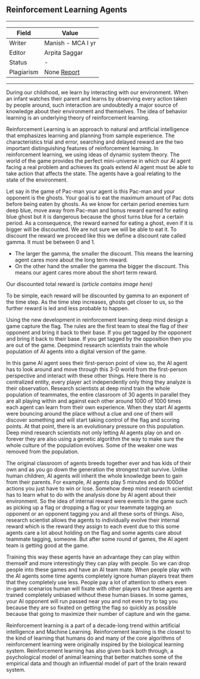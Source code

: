 ## Reinforcement Learning Agents

---
| Field | Value |
|----|----|
| Writer | Manish - MCA I yr|
| Editor | Arpita Saggar |
| Status | - |
| Plagiarism| None [Report](./plag-reports/plag-reinforcement-learning-agents.pdf) |
---
During our childhood, we learn by interacting with our environment. When an infant watches their parent and learns by observing
every action taken by people around, such interaction are undoubtedly a major source of knowledge about their environment and themselves. The idea of behavior learning is an underlying theory of reinforcement learning.

Reinforcement Learning is an approach to natural and artificial intelligence that emphasizes learning and planning from sample 
experience. The characteristics trial and error, searching and delayed reward are the two important distinguishing features of
reinforcement learning. In reinforcement learning, we using ideas of dynamic system theory. The world of the game provides the perfect
mini-universe in which our AI agent facing a real problem and achieves its goals extend AI agent must be able to take action that
affects the state. The agents have a goal relating to the state of the environment.

Let say in the game of Pac-man your agent is this Pac-man and your opponent is the ghosts. Your goal is to eat the maximum amount
of Pac dots before being eaten by ghosts. As we know for certain period enemies turn deep blue, move away from Pac-man and bonus 
reward earned for eating blue ghost but it is dangerous because the ghost turns blue for a certain period. As a consequence, the 
reward earned for eating a ghost, even if it is bigger will be discounted. We are not sure we will be able to eat it. To discount
the reward we proceed like this we define a discount rate called gamma. It must be between 0 and 1.

* The larger the gamma, the smaller the discount. This means the learning agent cares more about the long term reward.
* On the other hand the smaller the gamma the bigger the discount. This means our agent cares more about the short term reward.

Our discounted total reward is *(article contains image here)*

To be simple, each reward will be discounted by gamma to an exponent of the time step. As the time step increases, ghosts get
closer to us, so the further reward is led and less probable to happen.

Using the new development in reinforcement learning deep mind design a game capture the flag. The rules are the first team to steal
the flag of their opponent and bring it back to their base. If you get tagged by the opponent and bring it back to their base. If you
get tagged by the opposition then you are out of the game. Deepmind research scientists train the whole population of AI agents into
a digital version of the game.

In this game AI agent sees their first-person point of view so, the AI agent has to look around and move through this 3-D world from
the first-person perspective and interact with these other things. Here there is no centralized entity, every player act independently
only thing they analyze is their observation. Research scientists at deep mind train the whole population of teammates, the entire
classroom of 30 agents in parallel they are all playing within and against each other around 1000 of 1000 times each agent can learn
from their own experience. When they start AI agents were bouncing around the place without a clue and one of them will discover
something and will start taking control of the flag and scoring points. At that point, there is an evolutionary pressure on this
population. Deep mind research scientists not only letting AI agents play on and on forever they are also using a genetic algorithm
the way to make sure the whole culture of the population evolves. Some of the weaker one was removed from the population.

The original classroom of agents breeds together ever and has kids of their own and as you go down the generation the strongest
trait survive. Unlike human children, AI agents will inherit the whole knowledge been to gain from their parents. For example,
AI agents play 5 minutes and do 1000of actions you just have to win or lose. Somehow deep mind research scientist has to learn what
to do with the analysis done by AI agent about their environment. So the idea of internal reward were events in the game such as
picking up a flag or dropping a flag or your teammate tagging an opponent or an opponent tagging you and all these sorts of things. 
Also, research scientist allows the agents to individually evolve their internal reward which is the reward they assign to each event
due to this some agents care a lot about holding on the flag and some agents care about teammate tagging, someone. But after some 
round of games, the AI agent team is getting good at the game.

Training this way these agents have an advantage they can play within themself and more interestingly they can play with people. So
we can drop people into these games and have an AI team mate. When people play with the AI agents some time agents completely ignore
human players treat them that they completely use less. People pay a lot of attention to others even in-game scenarios human will 
fixate with other players but these agents are trained completely unbiased without these human biases. In some games, your AI opponent
will run passed near you and not even try to tag you because they are so fixated on getting the flag so quickly as possible because
that going to maximize their number of capture and win the game.

Reinforcement learning is a part of a decade-long trend within artificial intelligence and Machine Learning. Reinforcement learning
is the closest to the kind of learning that humans do and many of the core algorithms of reinforcement learning were originally 
inspired by the biological learning system. Reinforcement learning has also given back both through, a psychological model of animal
learning that better matches some of the empirical data and though an influential model of part of the brain reward system.   

